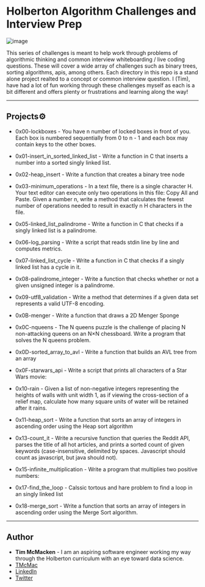 # Holberton Algorithm Challenges and Interview Prep

![image](https://user-images.githubusercontent.com/15660681/139493853-0f29bf49-3274-4d47-bf59-ea8f4072e2b4.png)


This series of challenges is meant to help work through problems of algorithmic thinking and common interview whiteboarding / live coding questions. These will cover a wide array of challenges such as binary trees, sorting algorithms, apis, among others. Each directory in this repo is a stand alone project realted to a concept or common interview question. I (Tim), have had a lot of fun working through these challenges myself as each is a bit different and offers plenty or frustrations and learning along the way!

---

## Projects:gear:

* 0x00-lockboxes - You have n number of locked boxes in front of you. Each box is numbered sequentially from 0 to n - 1 and each box may contain keys to the other boxes.

* 0x01-insert_in_sorted_linked_list - Write a function in C that inserts a number into a sorted singly linked list.

* 0x02-heap_insert - Write a function that creates a binary tree node

* 0x03-minimum_operations - In a text file, there is a single character H. Your text editor can execute only two operations in this file: Copy All and Paste. Given a number n, write a method that calculates the fewest number of operations needed to result in exactly n H characters in the file.

* 0x05-linked_list_palindrome - Write a function in C that checks if a singly linked list is a palindrome.

* 0x06-log_parsing - Write a script that reads stdin line by line and computes metrics.

* 0x07-linked_list_cycle - Write a function in C that checks if a singly linked list has a cycle in it.

* 0x08-palindrome_integer - Write a function that checks whether or not a given unsigned integer is a palindrome.

* 0x09-utf8_validation - Write a method that determines if a given data set represents a valid UTF-8 encoding.

* 0x0B-menger - Write a function that draws a 2D Menger Sponge

* 0x0C-nqueens - The N queens puzzle is the challenge of placing N non-attacking queens on an N×N chessboard. Write a program that solves the N queens problem.

* 0x0D-sorted_array_to_avl - Write a function that builds an AVL tree from an array

* 0x0F-starwars_api - Write a script that prints all characters of a Star Wars movie:

* 0x10-rain - Given a list of non-negative integers representing the heights of walls with unit width 1, as if viewing the cross-section of a relief map, calculate how many square units of water will be retained after it rains.

* 0x11-heap_sort - Write a function that sorts an array of integers in ascending order using the Heap sort algorithm

* 0x13-count_it - Write a recursive function that queries the Reddit API, parses the title of all hot articles, and prints a sorted count of given keywords (case-insensitive, delimited by spaces. Javascript should count as javascript, but java should not).

* 0x15-infinite_multiplication - Write a program that multiplies two positive numbers:

* 0x17-find_the_loop - Calssic tortous and hare problem to find a loop in an singly linked list

* 0x18-merge_sort - Write a function that sorts an array of integers in ascending order using the Merge Sort algorithm.

---

## Author
* **Tim McMacken** - I am an aspiring software engineer working my way through the Holberton curriculum with an eye toward data science.  
* [TMcMac](https://github.com/TMcMac)
* [LinkedIn](https://www.linkedin.com/in/timmcmacken/)
* [Twitter](https://www.twitter.com/cmdmine)
